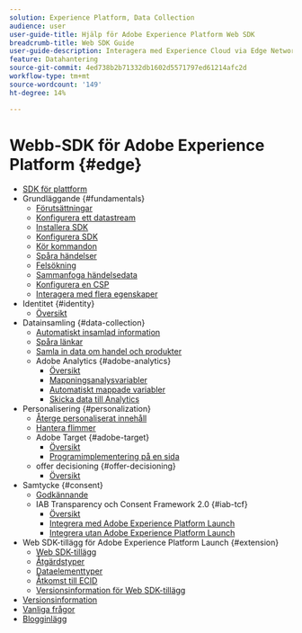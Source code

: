 ```yaml
---
solution: Experience Platform, Data Collection
audience: user
user-guide-title: Hjälp för Adobe Experience Platform Web SDK
breadcrumb-title: Web SDK Guide
user-guide-description: Interagera med Experience Cloud via Edge Network.
feature: Datahantering
source-git-commit: 4ed738b2b71332db1602d5571797ed61214afc2d
workflow-type: tm+mt
source-wordcount: '149'
ht-degree: 14%

---
```



# Webb-SDK för Adobe Experience Platform {#edge}

* [SDK för plattform](home.md)
* Grundläggande {#fundamentals}
   * [Förutsättningar](fundamentals/prerequisite.md)
   * [Konfigurera ett datastream](fundamentals/datastreams.md)
   * [Installera SDK](fundamentals/installing-the-sdk.md)
   * [Konfigurera SDK](fundamentals/configuring-the-sdk.md)
   * [Kör kommandon](fundamentals/executing-commands.md)
   * [Spåra händelser](fundamentals/tracking-events.md)
   * [Felsökning](fundamentals/debugging.md)
   * [Sammanfoga händelsedata](fundamentals/merging-event-data.md)
   * [Konfigurera en CSP](fundamentals/configuring-a-csp.md)
   * [Interagera med flera egenskaper](fundamentals/interacting-with-multiple-properties.md)
* Identitet {#identity}
   * [Översikt](identity/overview.md)
* Datainsamling {#data-collection}
   * [Automatiskt insamlad information](data-collection/automatic-information.md)
   * [Spåra länkar](data-collection/track-links.md)
   * [Samla in data om handel och produkter](data-collection/collect-commerce-data.md)
   * Adobe Analytics {#adobe-analytics}
      * [Översikt](data-collection/adobe-analytics/analytics-overview.md)
      * [Mappningsanalysvariabler](data-collection/adobe-analytics/manually-mapping-variables.md)
      * [Automatiskt mappade variabler](data-collection/adobe-analytics/automatically-mapped-vars.md)
      * [Skicka data till Analytics](data-collection/adobe-analytics/sending-data-to-analytics.md)
* Personalisering {#personalization}
   * [Återge personaliserat innehåll](personalization/rendering-personalization-content.md)
   * [Hantera flimmer](personalization/manage-flicker.md)
   * Adobe Target {#adobe-target}
      * [Översikt](personalization/adobe-target/target-overview.md)
      * [Programimplementering på en sida](personalization/adobe-target/spa-implementation.md)
   * offer decisioning {#offer-decisioning}
      * [Översikt](personalization/offer-decisioning/offer-decisioning-overview.md)
* Samtycke {#consent}
   * [Godkännande](consent/supporting-consent.md)
   * IAB Transparency och Consent Framework 2.0 {#iab-tcf}
      * [Översikt](consent/iab-tcf/overview.md)
      * [Integrera med Adobe Experience Platform Launch](consent/iab-tcf/with-launch.md)
      * [Integrera utan Adobe Experience Platform Launch](consent/iab-tcf/without-launch.md)
* Web SDK-tillägg för Adobe Experience Platform Launch {#extension}
   * [Web SDK-tillägg](extension/web-sdk-extension.md)
   * [Åtgärdstyper](extension/action-types.md)
   * [Dataelementtyper](extension/data-element-types.md)
   * [Åtkomst till ECID](extension/accessing-the-ecid.md)
   * [Versionsinformation för Web SDK-tillägg](extension/web-sdk-ext-release-notes.md)
* [Versionsinformation](release-notes.md)
* [Vanliga frågor](web-sdk-faq.md)
* [Blogginlägg](blog-posts.md)